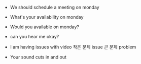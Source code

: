 - We should schedule a meeting on monday
- What's your availability on monday
- Would you available on monday?

- can you hear me okay?
- I am having issues with video
  작은 문제 issue 큰 문제 problem
- Your sound cuts in and out